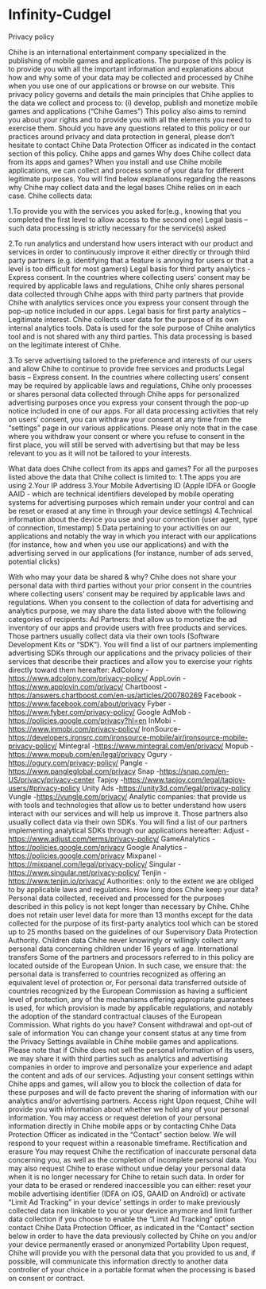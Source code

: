 # Infinity-Cudgel
Privacy policy 


Chihe is an international entertainment company specialized in the publishing of mobile games and applications. 
The purpose of this policy is to provide you with all the important information and explanations about how and why some of your data may be collected and processed by Chihe when you use one of our applications or browse on our website. This privacy policy governs and details the main principles that Chihe applies to the data we collect and process to:
(i) develop, publish and monetize mobile games and applications (“Chihe Games”)
This policy also aims to remind you about your rights and to provide you with all the elements you need to exercise them.
Should you have any questions related to this policy or our practices around privacy and data protection in general, please don’t hesitate to contact Chihe Data Protection Officer as indicated in the contact section of this policy. 
Chihe apps and games
Why does Chihe collect data from its apps and games?
When you install and use Chihe mobile applications, we can collect and process some of your data for different legitimate purposes.
You will find below explanations regarding the reasons why Chihe may collect data and the legal bases Chihe relies on in each case. 
Chihe collects data: 

1.To provide you with the services you asked for(e.g., knowing that you completed the first level to allow access to the second one)
Legal basis – such data processing is strictly necessary for the service(s) asked

2.To run analytics and understand how users interact with our product and services in order to continuously improve it either directly or through third party partners
(e.g. identifying that a feature is annoying for users or that a level is too difficult for most gamers)
Legal basis for third party analytics - Express consent. In the countries where collecting users’ consent may be required by applicable laws and regulations, Chihe only shares personal data collected through Chihe apps with third party partners that provide Chihe with analytics services once you express your consent through the pop-up notice included in our apps.
Legal basis for first party analytics – Legitimate interest. Chihe collects user data for the purpose of its own internal analytics tools. Data is used for the sole purpose of Chihe analytics tool and is not shared with any third parties. This data processing is based on the legitimate interest of Chihe.

3.To serve advertising tailored to the preference and interests of our users
and allow Chihe to continue to provide free services and products
Legal basis – Express consent. In the countries where collecting users’ consent may be required by applicable laws and regulations, Chihe only processes or shares personal data collected through Chihe apps for personalized advertising purposes once you express your consent through the pop-up notice included in one of our apps.
For all data processing activities that rely on users’ consent, you can withdraw your consent at any time from the “settings” page in our various applications.
Please only note that in the case where you withdraw your consent or where you refuse to consent in the first place, you will still be served with advertising but that may be less relevant to you as it will not be tailored to your interests.

What data does Chihe collect from its apps and games?
For all the purposes listed above the data that Chihe collect is limited to:
1.The apps you are using
2.Your IP address
3.Your Mobile Advertising ID (Apple IDFA or Google AAID - which are technical identifiers developed by mobile operating systems for advertising purposes which remain under your control and can be reset or erased at any time in through your device settings)
4.Technical information about the device you use and your connection (user agent, type of connection, timestamp)
5.Data pertaining to your activities on our applications and notably the way in which you interact with our applications (for instance, how and when you use our applications) and with the advertising served in our applications (for instance, number of ads served, potential clicks)
 
With who may your data be shared & why?
Chihe does not share your personal data with third parties without your prior consent in the countries where collecting users’ consent may be required by applicable laws and regulations. 
When you consent to the collection of data for advertising and analytics purpose, we may share the data listed above with the following categories of recipients:
Ad Partners: that allow us to monetize the ad inventory of our apps and provide users with free products and services.
Those partners usually collect data via their own tools (Software Development Kits or “SDK”). You will find a list of our partners implementing advertising SDKs through our applications and the privacy policies of their services that describe their practices and allow you to exercise your rights directly toward them hereafter:
AdColony -https://www.adcolony.com/privacy-policy/
AppLovin -https://www.applovin.com/privacy/
Chartboost -https://answers.chartboost.com/en-us/articles/200780269
Facebook -https://www.facebook.com/about/privacy
Fyber -https://www.fyber.com/privacy-policy/
Google AdMob -https://policies.google.com/privacy?hl=en 
InMobi -https://www.inmobi.com/privacy-policy/
IronSource-https://developers.ironsrc.com/ironsource-mobile/air/ironsource-mobile-privacy-policy/
Mintegral -https://www.mintegral.com/en/privacy/
Mopub -https://www.mopub.com/en/legal/privacy
Ogury -https://ogury.com/privacy-policy/
Pangle -https://www.pangleglobal.com/privacy
Snap -https://snap.com/en-US/privacy/privacy-center
Tapjoy -https://www.tapjoy.com/legal/tapjoy-users/#privacy-policy
Unity Ads -https://unity3d.com/legal/privacy-policy
Vungle -https://vungle.com/privacy/
Analytic companies: that provide us with tools and technologies that allow us to better understand how users interact with our services and will help us improve it. Those partners also usually collect data via their own SDKs. You will find a list of our partners implementing analytical SDKs through our applications hereafter:
Adjust -https://www.adjust.com/terms/privacy-policy/
GameAnalytics -https://policies.google.com/privacy
Google Analytics -https://policies.google.com/privacy
Mixpanel -https://mixpanel.com/legal/privacy-policy/
Singular -https://www.singular.net/privacy-policy/
Tenjin -https://www.tenjin.io/privacy/
Authorities: only to the extent we are obliged to by applicable laws and regulations.
How long does Chihe keep your data?
Personal data collected, received and processed for the purposes described in this policy is not kept longer than necessary by Chihe. 
Chihe does not retain user level data for more than 13 months except for the data collected for the purpose of its first-party analytics tool which can be stored up to 25 months based on the guidelines of our Supervisory Data Protection Authority.
Children data
Chihe never knowingly or willingly collect any personal data concerning children under 16 years of age.
International transfers
Some of the partners and processors referred to in this policy are located outside of the European Union.
In such case, we ensure that:
the personal data is transferred to countries recognized as offering an equivalent level of protection or,
For personal data transferred outside of countries recognized by the European Commission as having a sufficient level of protection, any of the mechanisms offering appropriate guarantees is used, for which provision is made by applicable regulations, and notably the adoption of the standard contractual clauses of the European Commission.
What rights do you have?
Consent withdrawal and opt-out of sale of information
You can change your consent status at any time from the Privacy Settings available in Chihe mobile games and applications. 
Please note that if Chihe does not sell the personal information of its users, we may share it with third parties such as analytics and advertising companies in order to improve and personalize your experience and adapt the content and ads of our services. 
Adjusting your consent settings within Chihe apps and games, will allow you to block the collection of data for these purposes and will de facto prevent the sharing of information with our analytics and/or advertising partners.
Access right
Upon request, Chihe will provide you with information about whether we hold any of your personal information. You may access or request deletion of your personal information directly in Chihe mobile apps or by contacting Chihe Data Protection Officer as indicated in the “Contact” section below. We will respond to your request within a reasonable timeframe.
Rectification and erasure
You may request Chihe the rectification of inaccurate personal data concerning you, as well as the completion of incomplete personal data. You may also request Chihe to erase without undue delay your personal data when it is no longer necessary for Chihe to retain such data.
In order for your data to be erased or rendered inaccessible you can either: 
reset your mobile advertising identifier (IDFA on iOS, GAAID on Androïd) or activate “Limit Ad Tracking” in your device’ settings in order to make previously collected data non linkable to you or your device anymore and limit further data collection if you choose to enable the “Limit Ad Tracking” option
contact Chihe Data Protection Officer, as indicated in the “Contact” section below in order to have the data previously collected by Chihe on you and/or your device permanently erased or anonymized
Portability
Upon request, Chihe will provide you with the personal data that you provided to us and, if possible, will communicate this information directly to another data controller of your choice in a portable format when the processing is based on consent or contract.

